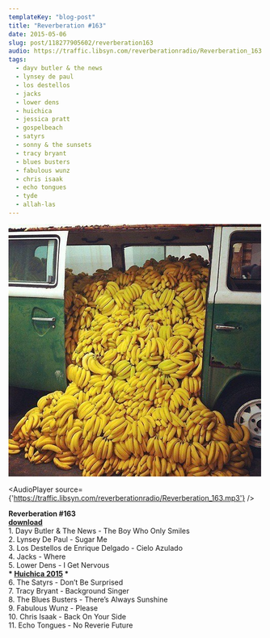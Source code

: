 ```yaml
---
templateKey: "blog-post"
title: "Reverberation #163"
date: 2015-05-06
slug: post/118277905602/reverberation163
audio: https://traffic.libsyn.com/reverberationradio/Reverberation_163.mp3
tags:
  - dayv butler & the news
  - lynsey de paul
  - los destellos
  - jacks
  - lower dens
  - huichica
  - jessica pratt
  - gospelbeach
  - satyrs
  - sonny & the sunsets
  - tracy bryant
  - blues busters
  - fabulous wunz
  - chris isaak
  - echo tongues
  - tyde
  - allah-las
---
```


![Reverberation #163](../images/189b6adde3ad8340804ebdcae17f698ac487f5185c4c3c38a8b98b54cca8108f.jpg)

<AudioPlayer source={'https://traffic.libsyn.com/reverberationradio/Reverberation_163.mp3'} />

<p><b>Reverberation #163<br /></b><a href="https://traffic.libsyn.com/reverberationradio/Reverberation_163.mp3"><b>download</b></a><br />1. Dayv Butler &amp; The News - The Boy Who Only Smiles<br />2. Lynsey De Paul - Sugar Me<br />3. Los Destellos de Enrique Delgado - Cielo Azulado<br />4. Jacks - Where<br />5. Lower Dens - I Get Nervous<br /><b>* <a href="http://folkyeah.com/huichica2015/">Huichica 2015</a> *<br /></b>6. The Satyrs - Don&rsquo;t Be Surprised<br />7. Tracy Bryant - Background Singer<br />8. The Blues Busters - There&rsquo;s Always Sunshine<br />9. Fabulous Wunz - Please<br />10. Chris Isaak - Back On Your Side<br />11. Echo Tongues - No Reverie Future</p>
